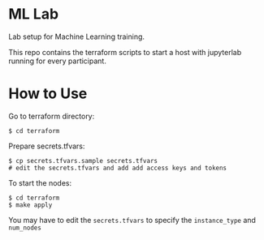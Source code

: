 # ML Lab

Lab setup for Machine Learning training.

This repo contains the terraform scripts to start a host with jupyterlab
running for every participant.

# How to Use

Go to terraform directory:

    $ cd terraform

Prepare secrets.tfvars:

    $ cp secrets.tfvars.sample secrets.tfvars
    # edit the secrets.tfvars and add add access keys and tokens

To start the nodes:

    $ cd terraform
    $ make apply

You may have to edit the `secrets.tfvars` to specify the `instance_type` and `num_nodes`
